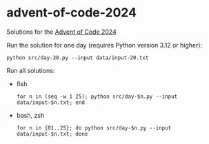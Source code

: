 # advent-of-code-2024

Solutions for the [Advent of Code 2024](https://adventofcode.com/2024)

Run the solution for one day (requires Python version 3.12 or higher):
```shell
python src/day-20.py --input data/input-20.txt
```

Run all solutions:
* fish
  ```shell
  for n in (seq -w 1 25); python src/day-$n.py --input data/input-$n.txt; end
  ```
* bash, zsh
  ```shell
  for n in {01..25}; do python src/day-$n.py --input data/input-$n.txt; done
  ```
